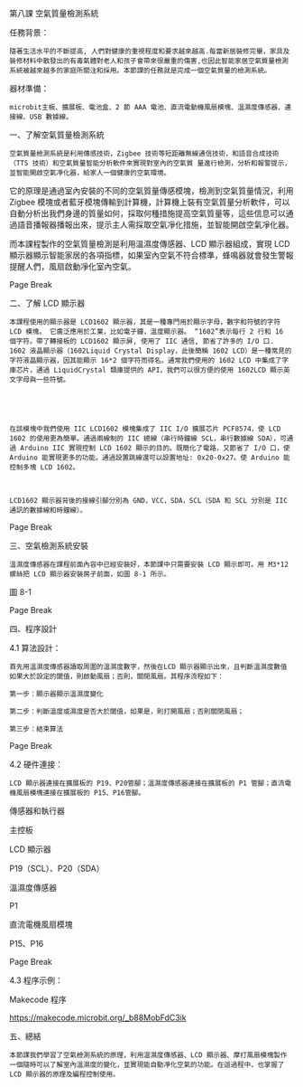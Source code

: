 第八課 空氣質量檢測系統 

 

任務背景： 

    隨著生活水平的不斷提高, 人們對健康的重視程度和要求越來越高.每當新居裝修完畢，家具及裝修材料中散發出的有毒氣體對老人和孩子會帶來很嚴重的傷害,也因此智能家居空氣質量檢測系統被越來越多的家庭所關注和採用。本節課的任務就是完成一個空氣質量的檢測系統。 

 

器材準備： 

    microbit主板、擴展板、電池盒、2 節 AAA 電池、直流電動機風扇模塊、溫濕度傳感器、連接線、USB 數據線。 

 

一、了解空氣質量檢測系統 

    空氣質量檢測系統是利用傳感技術，Zigbee 技術等短距離無線通信技術，和語音合成技術（TTS 技術）和空氣質量智能分析軟件來實現對室內的空氣質 量進行檢測，分析和報警提示，並智能開啟空氣凈化器，給家人一個健康的空氣環境。 

它的原理是通過室內安裝的不同的空氣質量傳感模塊，檢測到空氣質量情況，利用 Zigbee 模塊或者藍牙模塊傳輸到計算機，計算機上裝有空氣質量分析軟件，可以自動分析出我們身邊的質量如何，採取何種措施提高空氣質量等，這些信息可以通過語音播報器播報出來，提示主人需採取空氣凈化措施，並智能開啟空氣凈化器。 

而本課程製作的空氣質量檢測是利用溫濕度傳感器、LCD 顯示器組成，實現 LCD 顯示器顯示智能家居的各項指標，如果室內空氣不符合標準，蜂鳴器就會發生警報提醒人們，風扇啟動凈化室內空氣。 

 

Page Break
 

 

二、了解 LCD 顯示器 

    本課程使用的顯示器是 LCD1602 顯示器，其是一種專門用於顯示字母，數字和符號的字符 LCD 模塊。 它廣泛應用於工業，比如電子鐘，溫度顯示器。 “1602”表示每行 2 行和 16 個字符。帶了轉接板的 LCD1602 顯示屏, 使用了 IIC 通信, 節省了許多的 I/O 口. 1602 液晶顯示器（1602Liquid Crystal Display，此後簡稱 1602 LCD）是一種常見的字符液晶顯示器，因其能顯示 16*2 個字符而得名。通常我們使用的 1602 LCD 中集成了字庫芯片，通過 LiquidCrystal 類庫提供的 API，我們可以很方便的使用 1602LCD 顯示英文字母與一些符號。 

 

 

    在該模塊中我們使用 IIC LCD1602 模塊集成了 IIC I/O 擴展芯片 PCF8574，使 LCD 1602 的使用更為簡單。通過兩線制的 IIC 總線（串行時鐘線 SCL，串行數據線 SDA），可通過 Arduino IIC 實現控制 LCD 1602 顯示的目的。既簡化了電路，又節省了 I/O 口，使 Arduino 能實現更多的功能。通過設置跳線還可以設置地址: 0x20-0x27。使 Arduino 能控制多塊 LCD 1602。 

 

    LCD1602 顯示器背後的接線引腳分別為 GND，VCC，SDA，SCL（SDA 和 SCL 分別是 IIC 通訊的數據線和時鐘線）。 

 

Page Break
 

 

三、空氣檢測系統安裝 

    溫濕度傳感器在課程前面內容中已經安裝好，本節課中只需要安裝 LCD 顯示即可。用 M3*12 螺絲把 LCD 顯示器安裝房子前面，如圖 8-1 所示。 

 

圖 8-1 

Page Break
 

 

四、程序設計 

4.1 算法設計：  

    首先用溫濕度傳感器讀取周圍的溫濕度數字，然後在LCD 顯示器顯示出來，且判斷溫濕度數值如果大於設定的閾值，則啟動風扇；否則，關閉風扇。其程序流程如下： 

    第一步：顯示器顯示溫濕度變化 

    第二步：判斷溫度或濕度是否大於閾值，如果是，則打開風扇；否則關閉風扇； 

    第三步：結束算法  

 

 

Page Break
 

 

4.2 硬件連接： 

    LCD 顯示器連接在擴展板的 P19、P20管腳；溫濕度傳感器連接在擴展板的 P1 管腳；直流電機風扇模塊連接在擴展板的 P15、P16管腳。 

傳感器和執行器 

主控板 

LCD 顯示器 

P19（SCL）、P20（SDA） 

溫濕度傳感器 

P1 

直流電機風扇模塊 

P15、P16 

 

 

 

Page Break
 

 

4.3 程序示例： 

Makecode 程序 

 

 

https://makecode.microbit.org/_b88MobFdC3ik 

 

 

 

五、總結 

    本節課我們學習了空氣檢測系統的原理，利用溫濕度傳感器、LCD 顯示器、摩打風扇模塊製作一個隨時可以了解室內溫濕度的變化，並實現能自動凈化空氣的功能。在這過程中，也掌握了 LCD 顯示器的原理及編程控制使用。 

 

 
